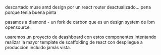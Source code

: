 descartado muse antd design por un react router deactualizado... pena porque tenia buena pinta

pasamos a diamond - un fork de carbon que es un design system de ibm opensource

usaremos un proyecto de deashboard con estos componentes intentando realizar la mayor template
de scaffolding de react con despliegue a produccion incluido jamás vista.
